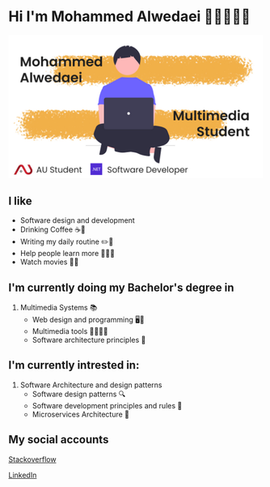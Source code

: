 # Hi I'm Mohammed Alwedaei 👋🏼🧑🏼‍💻

![Profile img](./images/profile_img.jpg)

## I like

- Software design and development
- Drinking Coffee ☕🍵
- Writing my daily routine ✏️📕
- Help people learn more 🧑🏼‍🏫
- Watch movies 🎥🍿

## I'm currently doing my Bachelor's degree in

1. Multimedia Systems 📚
   - Web design and programming 🖥️🔐
   - Multimedia tools 🎨👨🏼‍🎨
   - Software architecture principles 📐

## I'm currently intrested in:

1. Software Architecture and design patterns
   - Software design patterns 🔍
   - Software development principles and rules 📐
   - Microservices Architecture 🔬

## My social accounts

[Stackoverflow](https://stackoverflow.com/users/13521703/mohammed-alwedaei)

[LinkedIn](https://www.linkedin.com/in/mohammed-alwedaei-b6714a176/)
